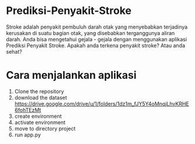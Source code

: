 # Prediksi-Penyakit-Stroke
Stroke adalah penyakit pembuluh darah otak yang menyebabkan terjadinya kerusakan di suatu bagian otak, yang disebabkan terganggunya aliran darah. Anda bisa mengetahui gejala - gejala dengan menggunakan aplikasi Prediksi Penyakit Stroke. Apakah anda terkena penyakit stroke? Atau anda sehat? 

# Cara menjalankan aplikasi

1. Clone the repository
2. download the dataset https://drive.google.com/drive/u/1/folders/1dz1m_fJY5Y4oMnqjLhvKRHE6fohTEzMt
3. create environment
4. activate environment
6. move to directory project
7. run app.py
